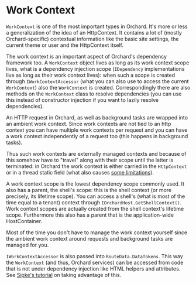# Work Context



`WorkContext` is one of the most important types in Orchard. It's more or less a generalization of the idea of an HttpContext. It contains a lot of (mostly Orchard-specific) contextual information like the basic site settings, the current theme or user and the HttpContext itself.

The work context is an important aspect of Orchard's dependency framework too. A `WorkContext` object lives as long as its work context scope lives, what is a dependency injection scope (`IDependency` implementations live as long as their work context lives): when such a scope is created through `IWorkContextAccessor` (what you can also use to access the current `WorkContext`) also the `WorkContext` is created. Correspondingly there are also methods on the `WorkContext` class to resolve dependencies (you can use this instead of constructor injection if you want to lazily resolve dependencies).

An HTTP request in Orchard, as well as background tasks are wrapped into an ambient work context. Since work contexts are not tied to an http context you can have multiple work contexts per request and you can have a work context independently of a request too (this happens in background tasks).

Thus such work contexts are externally managed contexts and because of this somehow have to "travel" along with their scope until the latter is terminated: in Orchard the work context is either carried in the `HttpContext` or in a thread static field (what also causes [some limitations](https://orchard.codeplex.com/workitem/20509)).

A work context scope is the lowest dependency scope commonly used. It also has a parent, the shell's scope: this is the shell context (or more precisely, its lifetime scope). You can access a shell's (what is most of the time equal to a tenant) context through `IOrchardHost.GetShellContext()`. Work context scopes are actually created from the shell context's lifetime scope. Furthermore this also has a parent that is the application-wide HostContainer.

Most of the time you don't have to manage the work context yourself since the ambient work context around requests and background tasks are managed for you.

`IWorkContextAccessor` is also passed into `RouteData.DataTokens`. This way the `WorkContext` (and thus, Orchard services) can be accessed from code that is not under dependency injection like HTML helpers and attributes. See [Sipke's tutorial](http://skywalkersoftwaredevelopment.net/blog/orchard-webapi-global-actionfilters-and-dependency-injection) on taking advantage of this.